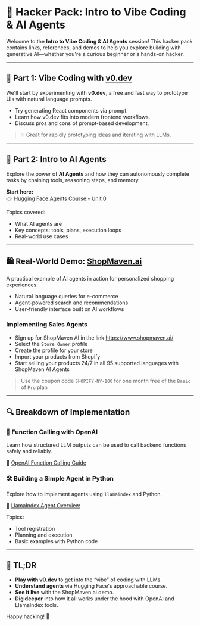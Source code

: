 # 🧠 Hacker Pack: Intro to Vibe Coding & AI Agents

Welcome to the **Intro to Vibe Coding & AI Agents** session! This hacker pack contains links, references, and demos to help you explore building with generative AI—whether you're a curious beginner or a hands-on hacker.

---

## 🌈 Part 1: Vibe Coding with [v0.dev](https://v0.dev)

We'll start by experimenting with **v0.dev**, a free and fast way to prototype UIs with natural language prompts.

- Try generating React components via prompt.
- Learn how v0.dev fits into modern frontend workflows.
- Discuss pros and cons of prompt-based development.

> 💡 Great for rapidly prototyping ideas and iterating with LLMs.

---

## 🤖 Part 2: Intro to AI Agents

Explore the power of **AI Agents** and how they can autonomously complete tasks by chaining tools, reasoning steps, and memory.

**Start here:**  
👉 [Hugging Face Agents Course - Unit 0](https://huggingface.co/learn/agents-course/en/unit0/introduction)

Topics covered:
- What AI agents are
- Key concepts: tools, plans, execution loops
- Real-world use cases

---

## 🛍️ Real-World Demo: [ShopMaven.ai](https://shopmaven.ai)

A practical example of AI agents in action for personalized shopping experiences.

- Natural language queries for e-commerce
- Agent-powered search and recommendations
- User-friendly interface built on AI workflows

### Implementing Sales Agents

- Sign up for ShopMaven AI in the link <https://www.shopmaven.ai/>
- Select the `Store Owner` profile
- Create the profile for your store
- Import your products from Shopify
- Start selling your products 24/7 in all 95 supported languages with ShopMaven AI Agents

> Use the coupon code `SHOPIFY-NY-100` for one month free of the `Basic` of `Pro` plan

---

## 🔍 Breakdown of Implementation

### 🧩 Function Calling with OpenAI
Learn how structured LLM outputs can be used to call backend functions safely and reliably.

📘 [OpenAI Function Calling Guide](https://platform.openai.com/docs/guides/function-calling?api-mode=responses)

### 🛠️ Building a Simple Agent in Python
Explore how to implement agents using `llamaindex` and Python.

📘 [LlamaIndex Agent Overview](https://docs.llamaindex.ai/en/stable/understanding/agent/)

Topics:
- Tool registration
- Planning and execution
- Basic examples with Python code

---

## 🧠 TL;DR

- **Play with v0.dev** to get into the “vibe” of coding with LLMs.
- **Understand agents** via Hugging Face's approachable course.
- **See it live** with the ShopMaven.ai demo.
- **Dig deeper** into how it all works under the hood with OpenAI and LlamaIndex tools.

Happy hacking! 🚀

